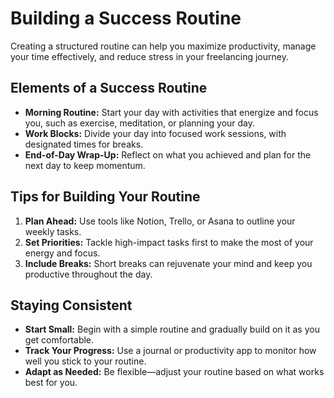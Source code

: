 # Building a Success Routine

Creating a structured routine can help you maximize productivity, manage your time effectively, and reduce stress in your freelancing journey.

## Elements of a Success Routine

- **Morning Routine:** Start your day with activities that energize and focus you, such as exercise, meditation, or planning your day.
- **Work Blocks:** Divide your day into focused work sessions, with designated times for breaks.
- **End-of-Day Wrap-Up:** Reflect on what you achieved and plan for the next day to keep momentum.

## Tips for Building Your Routine

1. **Plan Ahead:** Use tools like Notion, Trello, or Asana to outline your weekly tasks.
2. **Set Priorities:** Tackle high-impact tasks first to make the most of your energy and focus.
3. **Include Breaks:** Short breaks can rejuvenate your mind and keep you productive throughout the day.

## Staying Consistent

- **Start Small:** Begin with a simple routine and gradually build on it as you get comfortable.
- **Track Your Progress:** Use a journal or productivity app to monitor how well you stick to your routine.
- **Adapt as Needed:** Be flexible—adjust your routine based on what works best for you.
